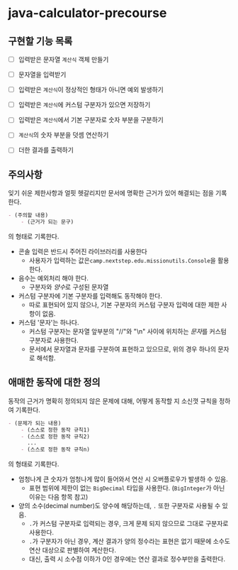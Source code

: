 # java-calculator-precourse

## 구현할 기능 목록

- [ ] 입력받은 문자열 `계산식` 객체 만들기
- [ ] 문자열을 입력받기
- [ ] 입력받은 `계산식`이 정상적인 형태가 아니면 예외 발생하기
- [ ] 입력받은 `계산식`에 커스텀 구분자가 있으면 저장하기
- [ ] 입력받은 `계산식`에서 기본 구분자로 숫자 부분을 구분하기
- [ ] `계산식`의 숫자 부분을 덧셈 연산하기
- [ ] 더한 결과를 출력하기


## 주의사항
잊기 쉬운 제한사항과 얼핏 헷갈리지만 문서에 명확한 근거가 있어 해결되는 점을 기록한다.  
```markdown
- (주의할 내용)
    - (근거가 되는 문구)
```
의 형태로 기록한다.  

- 콘솔 입력은 반드시 주어진 라이브러리를 사용한다
  - 사용자가 입력하는 값은`camp.nextstep.edu.missionutils.Console`을 활용한다.
- 음수는 예외처리 해야 한다.
  - 구분자와 *양수*로 구성된 문자열
- 커스텀 구분자에 기본 구분자를 입력해도 동작해야 한다.
  - 따로 표현되어 있지 않으나, 기본 구분자의 커스텀 구분자 입력에 대한 제한 사항이 없음.
- 커스텀 '문자'는 하나다.
  - 커스텀 구분자는 문자열 앞부분의 "//"와 "\n" 사이에 위치하는 *문자*를 커스텀 구분자로 사용한다.
  - 문서에서 문자열과 문자를 구분하여 표현하고 있으므로, 위의 경우 하나의 문자로 해석함.

## 애매한 동작에 대한 정의
동작의 근거가 명확히 정의되지 않은 문제에 대해, 어떻게 동작할 지 소신껏 규칙을 정하여 기록한다.  
```markdown
- (문제가 되는 내용)
    - (스스로 정한 동작 규칙1)
    - (스스로 정한 동작 규칙2)
      ...
    - (스스로 정한 동작 규칙n)
```
의 형태로 기록한다.

- 엄청나게 큰 숫자가 엄청나게 많이 들어와서 연산 시 오버플로우가 발생하 수 있음.
  - 표현 범위에 제한이 없는 `BigDecimal` 타입을 사용한다. (`BigInteger`가 아닌 이유는 다음 항목 참고)
- 양의 소수(decimal number)도 양수에 해당하는데, `.` 또한 구분자로 사용될 수 있음.
  - `.`가 커스텀 구분자로 입력되는 경우, 크게 문제 되지 않으므로 그대로 구분자로 사용한다.
  - `.`가 구분자가 아닌 경우, 계산 결과가 양의 정수라는 표현은 없기 때문에 소수도 연산 대상으로 판별하여 계산한다. 
  - 대신, 출력 시 소수점 이하가 0인 경우에는 연산 결과로 정수부만을 출력한다.